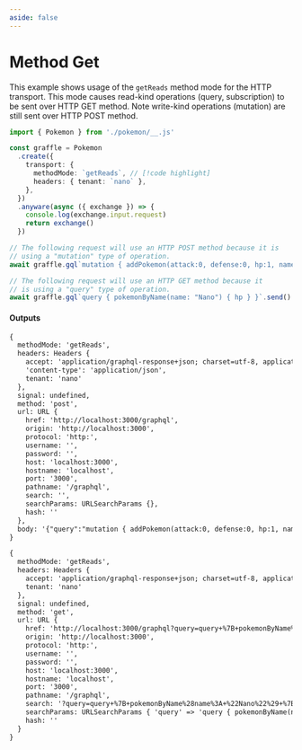 ```yaml
---
aside: false
---
```


# Method Get

This example shows usage of the `getReads` method mode for the HTTP transport. This mode causes read-kind operations (query, subscription)
to be sent over HTTP GET method. Note write-kind operations (mutation) are still sent over HTTP POST method.

<!-- dprint-ignore-start -->
```ts twoslash
import { Pokemon } from './pokemon/__.js'

const graffle = Pokemon
  .create({
    transport: {
      methodMode: `getReads`, // [!code highlight]
      headers: { tenant: `nano` },
    },
  })
  .anyware(async ({ exchange }) => {
    console.log(exchange.input.request)
    return exchange()
  })

// The following request will use an HTTP POST method because it is
// using a "mutation" type of operation.
await graffle.gql`mutation { addPokemon(attack:0, defense:0, hp:1, name:"Nano", type: grass) { name } }`.send()

// The following request will use an HTTP GET method because it
// is using a "query" type of operation.
await graffle.gql`query { pokemonByName(name: "Nano") { hp } }`.send()
```
<!-- dprint-ignore-end -->

#### Outputs

<!-- dprint-ignore-start -->
```txt
{
  methodMode: 'getReads',
  headers: Headers {
    accept: 'application/graphql-response+json; charset=utf-8, application/json; charset=utf-8',
    'content-type': 'application/json',
    tenant: 'nano'
  },
  signal: undefined,
  method: 'post',
  url: URL {
    href: 'http://localhost:3000/graphql',
    origin: 'http://localhost:3000',
    protocol: 'http:',
    username: '',
    password: '',
    host: 'localhost:3000',
    hostname: 'localhost',
    port: '3000',
    pathname: '/graphql',
    search: '',
    searchParams: URLSearchParams {},
    hash: ''
  },
  body: '{"query":"mutation { addPokemon(attack:0, defense:0, hp:1, name:\\"Nano\\", type: grass) { name } }"}'
}
```
<!-- dprint-ignore-end -->
<!-- dprint-ignore-start -->
```txt
{
  methodMode: 'getReads',
  headers: Headers {
    accept: 'application/graphql-response+json; charset=utf-8, application/json; charset=utf-8',
    tenant: 'nano'
  },
  signal: undefined,
  method: 'get',
  url: URL {
    href: 'http://localhost:3000/graphql?query=query+%7B+pokemonByName%28name%3A+%22Nano%22%29+%7B+hp+%7D+%7D',
    origin: 'http://localhost:3000',
    protocol: 'http:',
    username: '',
    password: '',
    host: 'localhost:3000',
    hostname: 'localhost',
    port: '3000',
    pathname: '/graphql',
    search: '?query=query+%7B+pokemonByName%28name%3A+%22Nano%22%29+%7B+hp+%7D+%7D',
    searchParams: URLSearchParams { 'query' => 'query { pokemonByName(name: "Nano") { hp } }' },
    hash: ''
  }
}
```
<!-- dprint-ignore-end -->
